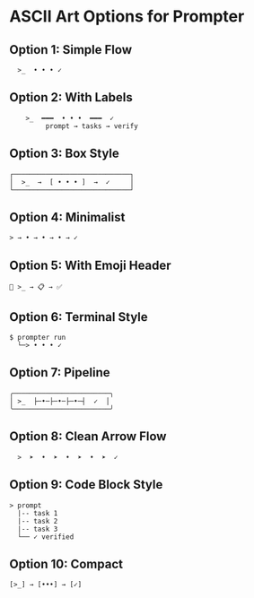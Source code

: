 # ASCII Art Options for Prompter

## Option 1: Simple Flow
```
  >_  • • • ✓
```

## Option 2: With Labels
```
    >_  ━━━  • • •  ━━━  ✓
         prompt → tasks → verify
```

## Option 3: Box Style
```
┌─────────────────────────────┐
│  >_  →  [ • • • ]  →  ✓     │
└─────────────────────────────┘
```

## Option 4: Minimalist
```
> → • → • → • → ✓
```

## Option 5: With Emoji Header
```
🔧 >_ → 📋 → ✅
```

## Option 6: Terminal Style
```
$ prompter run
  └─> • • • ✓
```

## Option 7: Pipeline
```
╭────────────────────────╮
│ >_  ├─•─├─•─├─•─┤  ✓  │
╰────────────────────────╯
```

## Option 8: Clean Arrow Flow
```
  >  ➤  •  ➤  •  ➤  •  ➤  ✓
```

## Option 9: Code Block Style
```
> prompt
  |-- task 1
  |-- task 2  
  |-- task 3
  └── ✓ verified
```

## Option 10: Compact
```
[>_] → [•••] → [✓]
```
